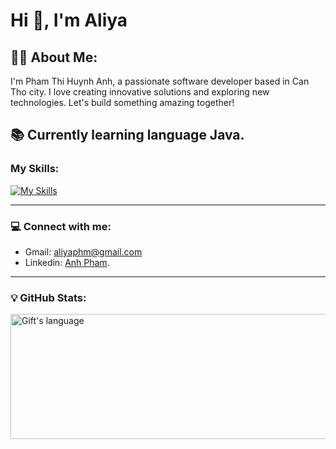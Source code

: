 # Hi 👋, I'm Aliya

## 👨‍💻 About Me:
I'm Pham Thi Huynh Anh, a passionate software developer based in Can Tho city. I love creating innovative solutions and exploring new technologies. Let's build something amazing together!

📚 Currently learning language Java.  
---

### My Skills:
[![My Skills](https://skillicons.dev/icons?i=spring,nodejs,mongodb,mysql,react,redux,redis,js,java,html,css,sass,bootstrap,materialui,vue,git,docker,selenium,postman,python)](https://skillicons.dev)

---

### 💻 Connect with me:
- Gmail: [aliyaphm@gmail.com](mailto:aliyaphm@gmail.com)  
- Linkedin: [Anh Pham](https://www.linkedin.com/in/pham-anh-66b7912ba/).

---

### 💡 GitHub Stats:
<div>
<img align="center" 
     src="https://github-readme-stats.vercel.app/api/top-langs?username=zeroahp&langs_count=6&show_icons=true&layout=compact&theme=dark&hide=cplusplus" 
     alt="Gift's language" 
     style="width: 600px; height: 200px;" />

</div>
